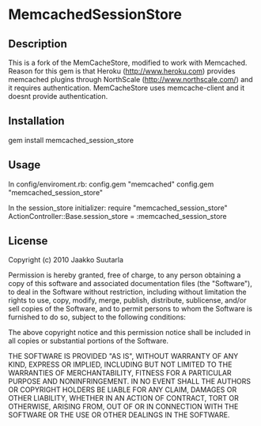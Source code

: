 # MemcachedSessionStore

## Description

This is a fork of the MemCacheStore, modified to work with Memcached. Reason for this gem is that 
Heroku (http://www.heroku.com) provides memcached plugins through NorthScale (http://www.northscale.com/) and it requires
authentication. MemCacheStore uses memcache-client and it doesnt provide authentication.

## Installation
 
 gem install memcached_session_store
 
## Usage

In config/enviroment.rb:
  config.gem "memcached"
  config.gem "memcached_session_store"
  
In the session_store initializer:
  require "memcached_session_store"
  ActionController::Base.session_store = :memcached_session_store

## License

  Copyright (c) 2010 Jaakko Suutarla

  Permission is hereby granted, free of charge, to any person
  obtaining a copy of this software and associated documentation
  files (the "Software"), to deal in the Software without
  restriction, including without limitation the rights to use,
  copy, modify, merge, publish, distribute, sublicense, and/or sell
  copies of the Software, and to permit persons to whom the
  Software is furnished to do so, subject to the following
  conditions:

  The above copyright notice and this permission notice shall be
  included in all copies or substantial portions of the Software.

  THE SOFTWARE IS PROVIDED "AS IS", WITHOUT WARRANTY OF ANY KIND,
  EXPRESS OR IMPLIED, INCLUDING BUT NOT LIMITED TO THE WARRANTIES
  OF MERCHANTABILITY, FITNESS FOR A PARTICULAR PURPOSE AND
  NONINFRINGEMENT. IN NO EVENT SHALL THE AUTHORS OR COPYRIGHT
  HOLDERS BE LIABLE FOR ANY CLAIM, DAMAGES OR OTHER LIABILITY,
  WHETHER IN AN ACTION OF CONTRACT, TORT OR OTHERWISE, ARISING
  FROM, OUT OF OR IN CONNECTION WITH THE SOFTWARE OR THE USE OR
  OTHER DEALINGS IN THE SOFTWARE.